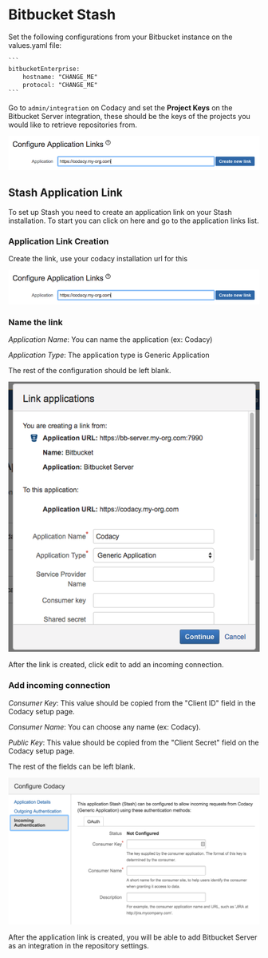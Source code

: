 # Bitbucket Stash

Set the following configurations from your Bitbucket instance on the values.yaml file:

    ```
    bitbucketEnterprise:
        hostname: "CHANGE_ME"
        protocol: "CHANGE_ME"
    ```

Go to `admin/integration` on Codacy and set the **Project Keys** on the Bitbucket Server integration, these should be the keys of the projects you would like to retrieve repositories from.

![Stash Application Link](./images/stash-application-link.png)

## Stash Application Link

To set up Stash you need to create an application link on your Stash installation.
To start you can click on here and go to the application links list.

### Application Link Creation

Create the link, use your codacy installation url for this

![Stash Application Link](./images/stash-application-link.png)

### Name the link

*Application Name*: You can name the application (ex: Codacy)

*Application Type*: The application type is Generic Application

The rest of the configuration should be left blank.

![Stash Link Naming](./images/stash-link-naming.png)

After the link is created, click edit to add an incoming connection.

### Add incoming connection

*Consumer Key*: This value should be copied from the "Client ID" field in the Codacy setup page.

*Consumer Name*: You can choose any name (ex: Codacy).

*Public Key*: This value should be copied from the "Client Secret" field on the Codacy setup page.

The rest of the fields can be left blank.

![Stash Incoming Connection](./images/stash-incoming-connection.png)

After the application link is created, you will be able to add Bitbucket Server as an integration in the repository settings.